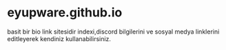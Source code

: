 # eyupware.github.io 
basit bir bio link sitesidir indexi,discord bilgilerini ve sosyal medya linklerini editleyerek kendiniz kullanabilirsiniz.
